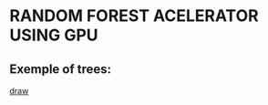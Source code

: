 # RANDOM FOREST ACELERATOR USING GPU


## Exemple of trees:
[draw](https://excalidraw.com/#json=XzR_MHEC3ntjfjJKC0ozC,X3sIauHKW2Cj1s-cfbBBBA)